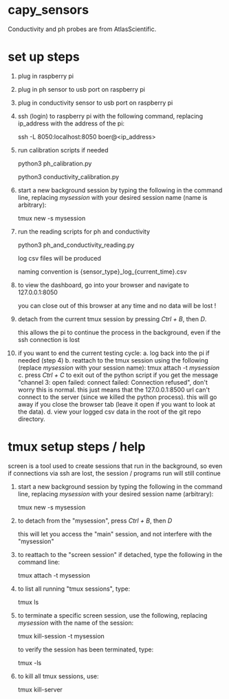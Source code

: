 # capy_sensors

Conductivity and ph probes are from AtlasScientific.

# set up steps

1. plug in raspberry pi

2. plug in ph sensor to usb port on raspberry pi

3. plug in conductivity sensor to usb port on raspberry pi

4. ssh (login) to raspberry pi with the following command, replacing ip_address with the address of the pi:

    ssh -L 8050:localhost:8050 boer@<ip_address>

5. run calibration scripts if needed 

    python3 ph_calibration.py

    python3 conductivity_calibration.py

6. start a new background session by typing the following in the command line, replacing _mysession_ with your desired session name (name is arbitrary):

    tmux new -s mysession

7. run the reading scripts for ph and conductivity

    python3 ph_and_conductivity_reading.py

    log csv files will be produced

    naming convention is {sensor_type}\_log\_{current_time}.csv

8. to view the dashboard, go into your browser and navigate to 127.0.0.1:8050

    you can close out of this browser at any time and no data will be lost !

9. detach from the current tmux session by pressing _Ctrl + B_, then _D_.

    this allows the pi to continue the process in the background, even if the ssh connection is lost

10. if you want to end the current testing cycle:
    a. log back into the pi if needed (step 4)
    b. reattach to the tmux session using the following (replace _mysession_ with your session name):
        tmux attach -t _mysession_
    c. press _Ctrl + C_ to exit out of the python script
        if you get the message "channel 3: open failed: connect failed: Connection refused", don't worry this is normal. this just means that the 127.0.0.1:8500 url can't connect to the server (since we killed the python process). this will go away if you close the browser tab (leave it open if you want to look at the data).
    d. view your logged csv data in the root of the git repo directory. 

# tmux setup steps / help
screen is a tool used to create sessions that run in the background, so even if connections via ssh are lost, the session / programs run will still continue

1. start a new background session by typing the following in the command line, replacing _mysession_ with your desired session name (arbitrary):
  
    tmux new -s mysession


2. to detach from the "mysession", press _Ctrl + B_, then _D_

    this will let you access the "main" session, and not interfere with the "mysession"

3. to reattach to the "screen session" if detached, type the following in the command line:

    tmux attach -t mysession


4. to list all running "tmux sessions", type:

    tmux ls

5. to terminate a specific screen session, use the following, replacing _mysession_ with the name of the session:

    tmux kill-session -t mysession


    to verify the session has been terminated, type:
  
      tmux -ls

6. to kill all tmux sessions, use:

    tmux kill-server

